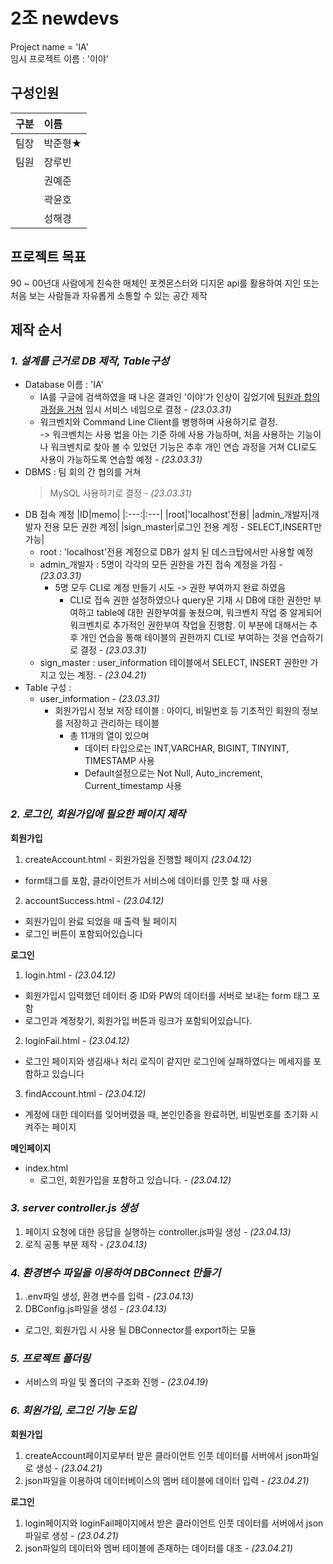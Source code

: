 # 2조 newdevs

Project name = 'IA'  
임시 프로젝트 이름 : '이야'

## 구성인원

| 구분 | 이름    |
| :--: | :------ |
| 팀장 | 박준형★ |
| 팀원 | 장루빈  |
|      | 권예준  |
|      | 곽윤호  |
|      | 성해경  |

## 프로젝트 목표

90 ~ 00년대 사람에게 친숙한 매체인 포켓몬스터와 디지몬 api를 활용하여 지인 또는 처음 보는 사람들과 자유롭게 소통할 수 있는 공간 제작

## 제작 순서

### _**1. 설계를 근거로 DB 제작, Table구성**_

- Database 이름 : 'IA'
  - IA를 구글에 검색하였을 때 나온 결과인 '이야'가 인상이 깊었기에 <u>팀원과 합의 과정을 거쳐</u> 임시 서비스 네임으로 결정 - _(23.03.31)_
  - 워크벤치와 Command Line Client를 병행하며 사용하기로 결정.  
    -> 워크벤치는 사용 법을 아는 기준 하에 사용 가능하며, 처음 사용하는 기능이나 워크벤치로 찾아 볼 수 있었던 기능은 추후 개인 연습 과정을 거쳐 CLI로도 사용이 가능하도록 연습할 예정 - _(23.03.31)_
- DBMS : 팀 회의 간 협의를 거쳐
  > MySQL 사용하기로 결정 - _(23.03.31)_
- DB 접속 계정
  |ID|memo|
  |:---:|:---|
  |root|'localhost'전용|
  |admin_개발자|개발자 전용 모든 권한 계정|
  |sign_master|로그인 전용 계정 - SELECT,INSERT만 가능|
  - root : 'localhost'전용 계정으로 DB가 설치 된 데스크탑에서만 사용할 예정
  - admin_개발자 : 5명이 각각의 모든 권한을 가진 접속 계정을 가짐 - _(23.03.31)_
    - 5명 모두 CLI로 계정 만들기 시도 -> 권한 부여까지 완료 하였음
      - CLI로 접속 권한 설정하였으나 query문 기재 시 DB에 대한 권한만 부여하고 table에 대한 권한부여를 놓쳤으며, 워크벤치 작업 중 알게되어 워크벤치로 추가적인 권한부여 작업을 진행함. 이 부분에 대해서는 추후 개인 연습을 통해 테이블의 권한까지 CLI로 부여하는 것을 연습하기로 결정 - _(23.03.31)_
  - sign_master : user_information 테이블에서 SELECT, INSERT 권한만 가지고 있는 계정. - _(23.04.21)_
- Table 구성 :
  - user_information - _(23.03.31)_
    - 회원가입시 정보 저장 테이블 :
      아이디, 비밀번호 등 기초적인 회원의 정보를 저장하고 관리하는 테이블
      - 총 11개의 열이 있으며
        - 데이터 타입으로는 INT,VARCHAR, BIGINT, TINYINT, TIMESTAMP 사용
        - Default설정으로는 Not Null, Auto_increment, Current_timestamp 사용

### _**2. 로그인, 회원가입에 필요한 페이지 제작**_

**회원가입**
1. createAccount.html - 회원가입을 진행할 페이지 _(23.04.12)_
  - form태그를 포함, 클라이언트가 서비스에 데이터를 인풋 할 때 사용
2. accountSuccess.html - _(23.04.12)_
  - 회원가입이 완료 되었을 때 출력 될 페이지
  - 로그인 버튼이 포함되어있습니다

**로그인**
1. login.html - _(23.04.12)_
  - 회원가입시 입력했던 데이터 중 ID와 PW의 데이터를 서버로 보내는 form 태그 포함
  - 로그인과 계정찾기, 회원가입 버튼과 링크가 포함되어있습니다.
2. loginFail.html - _(23.04.12)_
  - 로그인 페이지와 생김새나 처리 로직이 같지만 로그인에 실패하였다는 메세지를 포함하고 있습니다
3. findAccount.html - _(23.04.12)_
  - 계정에 대한 데이터를 잊어버렸을 때, 본인인증을 완료하면, 비밀번호를 초기화 시켜주는 페이지

**메인페이지**
- index.html
  - 로그인, 회원가입을 포함하고 있습니다. - _(23.04.12)_

### _**3. server controller.js 생성**_

1. 페이지 요청에 대한 응답을 실행하는 controller.js파일 생성 - _(23.04.13)_
2. 로직 공통 부분 제작 - _(23.04.13)_

### _**4. 환경변수 파일을 이용하여 DBConnect 만들기**_

1. .env파일 생성, 환경 변수를 입력 - _(23.04.13)_
2. DBConfig.js파일을 생성 - _(23.04.13)_
  - 로그인, 회원가입 시 사용 될 DBConnector를 export하는 모듈

### _**5. 프로젝트 폴더링**_

- 서비스의 파일 및 폴더의 구조화 진행 - _(23.04.19)_

### _**6. 회원가입, 로그인 기능 도입**_

**회원가입**
1. createAccount페이지로부터 받은 클라이언트 인풋 데이터를 서버에서 json파일로 생성 - _(23.04.21)_
2. json파일을 이용하여 데이터베이스의 멤버 테이블에 데이터 입력 - _(23.04.21)_

**로그인**
1. login페이지와 loginFail페이지에서 받은 클라이언트 인풋 데이터를 서버에서 json파일로 생성 - _(23.04.21)_
2. json파일의 데이터와 멤버 테이블에 존재하는 데이터를 대조 - _(23.04.21)_